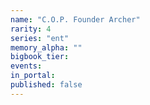 ```yaml
---
name: "C.O.P. Founder Archer"
rarity: 4
series: "ent"
memory_alpha: ""
bigbook_tier:
events:
in_portal:
published: false
---
```

